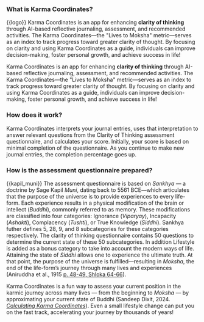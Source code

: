 <h3>What is Karma Coordinates?</h3>
  <p>
    {{logo}}
    Karma Coordinates is an app for enhancing <strong>clarity of thinking</strong> through AI-based reflective journaling,
    assessment, and recommended activities. The Karma Coordinates—the "Lives to Moksha" metric—serves as an
    index to track progress toward greater clarity of thought. By focusing on clarity and using Karma Coordinates as a
    guide, individuals can improve decision-making, foster personal growth, and achieve success in life!
  </p>
  <p>
    Karma Coordinates is an app for enhancing <strong>clarity of thinking</strong> through AI-based reflective journaling,
    assessment, and recommended activities. The Karma Coordinates—the "Lives to Moksha" metric—serves as an
    index to track progress toward greater clarity of thought. By focusing on clarity and using Karma Coordinates as a
    guide, individuals can improve decision-making, foster personal growth, and achieve success in life!
  </p>

<h3>How does it work?</h3>
  <p> Karma Coordinates interprets your journal entries, uses that interpretation to answer relevant questions from the
    Clarity of Thinking assessment questionnaire, and calculates your score. Initially, your score is based on minimal
    completion of the questionnaire. As you continue to make new journal entries, the completion percentage goes up.
  </p>

  <h3>How is the assessment questionnaire prepared?</h3>
  <p>
    {{kapil_muni}}
    The assessment questionnaire is based on <em>Sankhya</em> — a doctrine by Sage Kapil <em>Muni</em>, dating back to 5561 BCE—which
    articulates that the purpose of the universe is to provide experiences to every life-form. Each experience results
    in a physical modification of the brain or intellect (<em>Buddhi</em>), commonly referred to as memory. These modifications
    are classified into four categories: Ignorance (<em>Viparyay</em>), Incapacity (<em>Ashakti</em>), Complacency (<em>Tushti</em>), or True Knowledge (<em>Siddhi</em>). 
    Sankhya futher defines 5, 28, 9, and 8 subcategories for these categories respectively. The clarity of thinking questionnaire 
    contains 50 questions to determine the current state of these 50 subcategories. In addition Lifestyle is added as a bonus category 
    to take into account the modern ways of life. 
    Attaining the state of <em>Siddhi</em> allows one to experience the ultimate truth. At that point, the purpose of the
    universe is fulfilled—resulting in <em>Moksha</em>, the end of the life-form’s journey through many lives and experiences
    (Aniruddha et al., 1915 <a href="https://archive.org/details/thesamkhyaphilos00sinhuoft/page/48/mode/2up">p. 48-49,
      Shloka 64-66</a>).
  </p>
  <p>
    Karma Coordinates is a fun way to assess your current position in the karmic journey across many
    lives — from the beginning to <em>Moksha</em> — by approximating your current state of Buddhi (Sandeep Dixit, 2024. <a
      href="https://karmacoordinates-public.s3.us-east-2.amazonaws.com/calculating_karma_coordinates.html"><em>Calculating
      Karma Coordinates</em></a>). Even a small lifestyle change can put you on the fast track,
    accelerating your journey by thousands of years!
  </p>